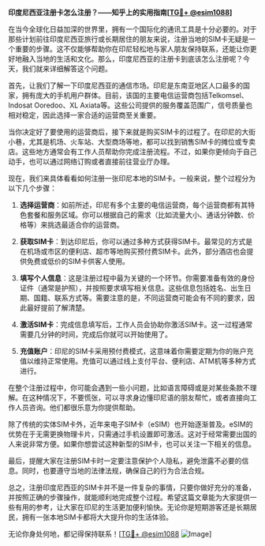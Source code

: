 **印度尼西亚注册卡怎么注册？——知乎上的实用指南[[TG💪+ @esim1088](https://t.me/s/esim1088)]**

在当今全球化日益加深的世界里，拥有一个国际化的通讯工具是十分必要的。对于那些计划前往印度尼西亚旅行或长期居住的朋友来说，注册当地的SIM卡无疑是一个重要的步骤。这不仅能够帮助你在印尼轻松地与家人朋友保持联系，还能让你更好地融入当地的生活和文化。那么，印度尼西亚的注册卡到底该怎么注册呢？今天，我们就来详细解答这个问题。

首先，让我们了解一下印度尼西亚的通信市场。印尼是东南亚地区人口最多的国家，拥有庞大的手机用户群体。目前，该国的主要电信运营商包括Telkomsel、Indosat Ooredoo、XL Axiata等。这些公司提供的服务覆盖范围广，信号质量也相对稳定，因此选择一家合适的运营商至关重要。

当你决定好了要使用的运营商后，接下来就是购买SIM卡的过程了。在印尼的大街小巷，尤其是机场、火车站、大型商场等地，都可以找到销售SIM卡的摊位或专卖店。这些地方通常会有工作人员帮助你完成注册流程。不过，如果你更倾向于自己动手，也可以通过网络订购或者直接前往营业厅办理。

现在，我们来具体看看如何注册一张印尼本地的SIM卡。一般来说，整个过程分为以下几个步骤：

1. **选择运营商**：如前所述，印尼有多个主要的电信运营商，每个运营商都有其特色套餐和服务区域。你可以根据自己的需求（比如流量大小、通话分钟数、价格等）来挑选最适合你的运营商。

2. **获取SIM卡**：到达印尼后，你可以通过多种方式获得SIM卡。最常见的方式是在机场或市区的便利店、超市等地购买预付费SIM卡。此外，部分酒店也会提供免费或低价的SIM卡供客人使用。

3. **填写个人信息**：这是注册过程中最为关键的一个环节。你需要准备有效的身份证件（通常是护照），并按照要求填写相关信息。这些信息包括姓名、出生日期、国籍、联系方式等。需要注意的是，不同运营商可能会有不同的要求，因此最好提前了解清楚。

4. **激活SIM卡**：完成信息填写后，工作人员会协助你激活SIM卡。这一过程通常需要几分钟的时间，完成后你就可以开始使用了。

5. **充值账户**：印尼的SIM卡采用预付费模式，这意味着你需要定期为你的账户充值以维持正常使用。充值可以通过线上支付平台、便利店、ATM机等多种方式进行。

在整个注册过程中，你可能会遇到一些小问题，比如语言障碍或是对某些条款不理解。在这种情况下，不要慌张，可以寻求身边懂印尼语的朋友帮忙，或者直接向工作人员咨询。他们都很乐意为你提供帮助。

除了传统的实体SIM卡外，近年来电子SIM卡（eSIM）也开始逐渐普及。eSIM的优势在于无需更换物理卡片，只需通过手机设置即可激活。这对于经常需要出国的人来说非常方便。如果你想尝试这种新型的SIM卡，也可以关注一下相关的信息。

最后，提醒大家在注册SIM卡时一定要注意保护个人隐私，避免泄露不必要的信息。同时，也要遵守当地的法律法规，确保自己的行为合法合规。

总之，注册印度尼西亚的SIM卡并不是一件复杂的事情，只要你做好充分的准备，并按照正确的步骤操作，就能顺利地完成整个过程。希望这篇文章能为大家提供一些有用的参考，让大家在印尼的生活更加便利愉快。无论你是短期游客还是长期居民，拥有一张本地SIM卡都将大大提升你的生活体验。

无论你身处何地，都记得保持联系！[[TG💪+ @esim1088](https://t.me/s/esim1088) ![Image](https://i.postimg.cc/4NQfJmqS/Snipaste-2025-05-13-00-14-12.png)]